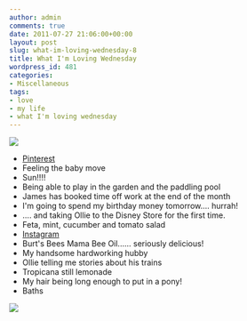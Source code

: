 ```yaml
---
author: admin
comments: true
date: 2011-07-27 21:06:00+00:00
layout: post
slug: what-im-loving-wednesday-8
title: What I'm Loving Wednesday
wordpress_id: 481
categories:
- Miscellaneous
tags:
- love
- my life
- what I'm loving wednesday
---
```


  


[![](http://4.bp.blogspot.com/-ILYduUwbbIg/TiTvr7eu4oI/AAAAAAAADxo/n1CfS9bjEUg/s200/WILW.jpg)](http://littledaisymay.blogspot.com/)

  


  * [Pinterest](http://pinterest.com/emmaleehughes/)
  * Feeling the baby move
  * Sun!!!!
  * Being able to play in the garden and the paddling pool
  * James has booked time off work at the end of the month
  * I'm going to spend my birthday money tomorrow.... hurrah!
  * .... and taking Ollie to the Disney Store for the first time.
  * Feta, mint, cucumber and tomato salad
  * [Instagram](http://instagr.am/p/IogwU/?ref=nf)
  * Burt's Bees Mama Bee Oil...... seriously delicious!
  * My handsome hardworking hubby
  * Ollie telling me stories about his trains
  * Tropicana still lemonade
  * My hair being long enough to put in a pony!
  * Baths

![](https://blogger.googleusercontent.com/tracker/251139911615938991-1422721304162393881?l=www.outmumbered.com)
